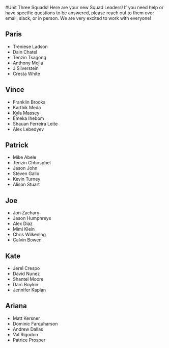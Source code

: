#Unit Three Squads!
Here are your new Squad Leaders! If you need help or have specific questions to be answered, please reach out to them over email, slack, or in person. We are very excited to work with everyone!

## Paris
- Treniese Ladson
- Dain Chatel
- Tenzin Tsagong
- Anthony Mejia
- J Silverstein
- Cresta White

## Vince
- Franklin Brooks
- Karthik Meda
- Kyla Massey
- Emeka Ihebom
- Shauan Ferreira Leite
- Alex Lebedyev

## Patrick
- Mike Abele
- Tenzin Chhosphel
- Jason John
- Steven Gallo
- Kevin Turney
- Alison Stuart

## Joe
- Jon Zachary
- Jason Humphreys
- Alex Diaz
- Mimi Klein
- Chris Wilkening
- Calvin Bowen

## Kate
- Jerel Crespo
- David Nunez
- Shantel Moore
- Darc Boykin
- Jennifer Kaplan

## Ariana
- Matt Kersner
- Dominic Farquharson
- Andrew Dallas
- Val Rigodon
- Patrice Prosper

